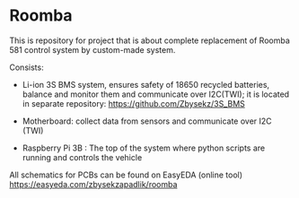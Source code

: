 # Roomba

This is repository for project that is about complete replacement of Roomba 581 control system by custom-made system.

Consists:

- Li-ion 3S BMS system, ensures safety of 18650 recycled batteries, balance and monitor them and communicate over I2C(TWI); it is located in separate repository: https://github.com/Zbysekz/3S_BMS

- Motherboard: collect data from sensors and communicate over I2C (TWI)

- Raspberry Pi 3B : The top of the system where python scripts are running and controls the vehicle


All schematics for PCBs can be found on EasyEDA (online tool)
https://easyeda.com/zbysekzapadlik/roomba
